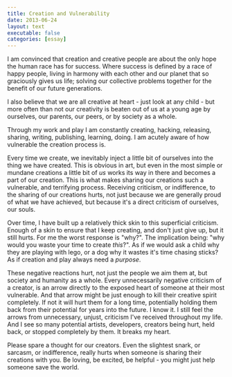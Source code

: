 ```yaml
---
title: Creation and Vulnerability
date: 2013-06-24
layout: text
executable: false
categories: [essay]
---
```


I am convinced that creation and creative people are about the only hope the human race has for success. Where success is defined by a race of happy people, living in harmony with each other and our planet that so graciously gives us life; solving our collective problems together for the benefit of our future generations. 

I also believe that we are all creative at heart - just look at any child - but more often than not our creativity is beaten out of us at a young age by ourselves, our parents, our peers, or by society as a whole.

Through my work and play I am constantly creating, hacking, releasing, sharing, writing, publishing, learning, doing. I am acutely aware of how vulnerable the creation process is.

Every time we create, we inevitably inject a little bit of ourselves into the thing we have created. This is obvious in art, but even in the most simple or mundane creations a little bit of _us_ works its way in there and becomes a part of our creation. This is what makes sharing our creations such a vulnerable, and terrifying process. Receiving criticism, or indifference, to the sharing of our creations hurts, not just because we are generally proud of what we have achieved, but because it's a direct criticism of ourselves, our souls.

Over time, I have built up a relatively thick skin to this superficial criticism. Enough of a skin to ensure that I keep creating, and don't just give up, but it still hurts. For me the worst response is "why?". The implication being: "why would you waste your time to create _this_?". As if we would ask a child why they are playing with lego, or a dog why it wastes it's time chasing sticks? As if creation and play always need a _purpose_.

These negative reactions hurt, not just the people we aim them at, but society and humanity as a whole. Every unnecessarily negative criticism of a creator, is an arrow directly to the exposed heart of someone at their most vulnerable. And that arrow might be just enough to kill their creative spirit completely. If not it will hurt them for a long time, potentially holding them back from their potential for years into the future. I know it. I still feel the arrows from unnecessary, unjust, criticism I've received throughout my life. And I see so many potential artists, developers, creators being hurt, held back, or stopped completely by them. It breaks my heart.

Please spare a thought for our creators. Even the slightest snark, or sarcasm, or indifference, really hurts  when someone is sharing their creations with you. Be loving, be excited, be helpful - you might just help someone save the world.
